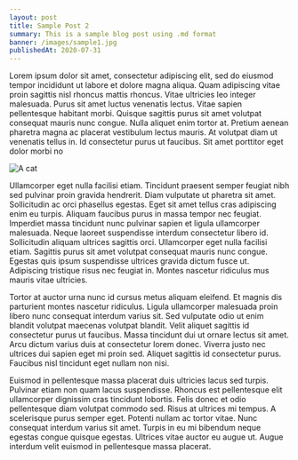```yaml
---
layout: post
title: Sample Post 2
summary: This is a sample blog post using .md format
banner: /images/sample1.jpg
publishedAt: 2020-07-31
---
```


Lorem ipsum dolor sit amet, consectetur adipiscing elit, sed do eiusmod tempor incididunt ut labore et dolore magna aliqua. Quam adipiscing vitae proin sagittis nisl rhoncus mattis rhoncus. Vitae ultricies leo integer malesuada. Purus sit amet luctus venenatis lectus. Vitae sapien pellentesque habitant morbi. Quisque sagittis purus sit amet volutpat consequat mauris nunc congue. Nulla aliquet enim tortor at. Pretium aenean pharetra magna ac placerat vestibulum lectus mauris. At volutpat diam ut venenatis tellus in. Id consectetur purus ut faucibus. Sit amet porttitor eget dolor morbi no

![A cat](/images/cat.jpg)

Ullamcorper eget nulla facilisi etiam. Tincidunt praesent semper feugiat nibh sed pulvinar proin gravida hendrerit. Diam vulputate ut pharetra sit amet. Sollicitudin ac orci phasellus egestas. Eget sit amet tellus cras adipiscing enim eu turpis. Aliquam faucibus purus in massa tempor nec feugiat. Imperdiet massa tincidunt nunc pulvinar sapien et ligula ullamcorper malesuada. Neque laoreet suspendisse interdum consectetur libero id. Sollicitudin aliquam ultrices sagittis orci. Ullamcorper eget nulla facilisi etiam. Sagittis purus sit amet volutpat consequat mauris nunc congue. Egestas quis ipsum suspendisse ultrices gravida dictum fusce ut. Adipiscing tristique risus nec feugiat in. Montes nascetur ridiculus mus mauris vitae ultricies.

Tortor at auctor urna nunc id cursus metus aliquam eleifend. Et magnis dis parturient montes nascetur ridiculus. Ligula ullamcorper malesuada proin libero nunc consequat interdum varius sit. Sed vulputate odio ut enim blandit volutpat maecenas volutpat blandit. Velit aliquet sagittis id consectetur purus ut faucibus. Massa tincidunt dui ut ornare lectus sit amet. Arcu dictum varius duis at consectetur lorem donec. Viverra justo nec ultrices dui sapien eget mi proin sed. Aliquet sagittis id consectetur purus. Faucibus nisl tincidunt eget nullam non nisi.

Euismod in pellentesque massa placerat duis ultricies lacus sed turpis. Pulvinar etiam non quam lacus suspendisse. Rhoncus est pellentesque elit ullamcorper dignissim cras tincidunt lobortis. Felis donec et odio pellentesque diam volutpat commodo sed. Risus at ultrices mi tempus. A scelerisque purus semper eget. Potenti nullam ac tortor vitae. Nunc consequat interdum varius sit amet. Turpis in eu mi bibendum neque egestas congue quisque egestas. Ultrices vitae auctor eu augue ut. Augue interdum velit euismod in pellentesque massa placerat.
